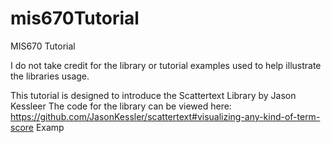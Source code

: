 # mis670Tutorial
MIS670 Tutorial

I do not take credit for the library or tutorial examples used to help illustrate the libraries usage.

This tutorial is designed to introduce the Scattertext Library by Jason Kessleer
The code for the library can be viewed here: https://github.com/JasonKessler/scattertext#visualizing-any-kind-of-term-score
Examp
